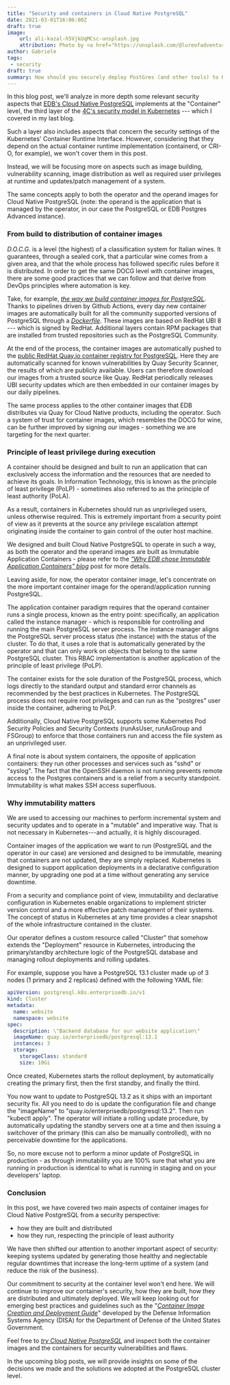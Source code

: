 ```yaml
---
title: "Security and containers in Cloud Native PostgreSQL"
date: 2021-03-01T16:06:00Z
draft: true
image:
    url: ali-kazal-h5VjkUqMCsc-unsplash.jpg
    attribution: Photo by <a href="https://unsplash.com/@lureofadventure?utm_source=unsplash&utm_medium=referral&utm_content=creditCopyText">Ali Kazal</a> on <a href="https://unsplash.com/?utm_source=unsplash&utm_medium=referral&utm_content=creditCopyText">Unsplash</a>
author: Gabriele
tags:
 - security
draft: true
summary: How should you securely deploy PostGres (and other tools) to Kubernetes?
---
```


In this blog post, we'll analyze in more depth some relevant security aspects
that [EDB's Cloud Native PostgreSQL](https://docs.enterprisedb.io/cloud-native-postgresql/)
implements at the "Container" level, the third layer of the
[4C's security model in Kubernetes](https://www.enterprisedb.com/blog/4cs-security-model-kubernetes)
--- which I covered in my last blog.

Such a layer also includes aspects that concern the security settings of the
Kubernetes' Container Runtime Interface. However, considering that they depend
on the actual container runtime implementation (containerd, or CRI-O, for
example), we won't cover them in this post.

Instead, we will be focusing more on aspects such as image building,
vulnerability scanning, image distribution as well as required user privileges
at runtime and updates/patch management of a system.

The same concepts apply to both the operator and the operand images for Cloud
Native PostgreSQL (note: the operand is the application that is managed by the
operator, in our case the PostgreSQL or EDB Postgres Advanced instance).

### From build to distribution of container images

*D.O.C.G.* is a level (the highest) of a classification system for Italian
wines. It guarantees, through a sealed cork, that a particular wine
comes from a given area, and that the whole process has followed
specific rules before it is distributed. In order to get the same DOCG
level with container images, there are some good practices that we can
follow and that derive from DevOps principles where automation is key.

Take, for example,
[*the way we build container images for PostgreSQL*](https://github.com/EnterpriseDB/docker-postgresql).
Thanks to pipelines driven by Github Actions, every day new container images are
automatically built for all the community supported versions of PostgreSQL through a
[*Dockerfile*](https://github.com/EnterpriseDB/docker-postgresql/blob/main/13/Dockerfile).
These images are based on RedHat UBI 8 --- which is signed by RedHat.
Additional layers contain RPM packages that are installed from trusted
repositories such as the PostgreSQL Community.

At the end of the process, the container images are automatically pushed
to the [public RedHat Quay.io container registry for PostgreSQL](https://quay.io/repository/enterprisedb/postgresql).
Here they are automatically scanned for known vulnerabilities by Quay
Security Scanner, the results of which are publicly available. Users can
therefore download our images from a trusted source like Quay. RedHat
periodically releases UBI security updates which are then embedded in
our container images by our daily pipelines.

The same process applies to the other container images that EDB
distributes via Quay for Cloud Native products, including the operator.
Such a system of trust for container images, which resembles the DOCG
for wine, can be further improved by signing our images - something we
are targeting for the next quarter.

### Principle of least privilege during execution

A container should be designed and built to run an application that can
exclusively access the information and the resources that are needed to
achieve its goals. In Information Technology, this is known as the
principle of least privilege (PoLP) - sometimes also referred to as the
principle of least authority (PoLA).

As a result, containers in Kubernetes should run as unprivileged users,
unless otherwise required. This is extremely important from a security
point of view as it prevents at the source any privilege escalation
attempt originating inside the container to gain control of the outer
host machine.

We designed and built Cloud Native PostgreSQL to operate in such a way,
as both the operator and the operand images are built as Immutable
Application Containers - please refer to the [*\"Why EDB chose Immutable
Application Containers\"
blog*](https://www.enterprisedb.com/blog/why-edb-chose-immutable-application-containers)
post for more details.

Leaving aside, for now, the operator container image, let's concentrate
on the more important container image for the operand/application
running PostgreSQL.

The application container paradigm requires that the operand container
runs a single process, known as the entry point: specifically, an
application called the instance manager - which is responsible for
controlling and running the main PostgreSQL server process. The instance
manager aligns the PostgreSQL server process status (the instance) with
the status of the cluster. To do that, it uses a role that is
automatically generated by the operator and that can only work on
objects that belong to the same PostgreSQL cluster. This RBAC
implementation is another application of the principle of least
privilege (PoLP).

The container exists for the sole duration of the PostgreSQL process,
which logs directly to the standard output and standard error channels
as recommended by the best practices in Kubernetes. The PostgreSQL
process does not require root privileges and can run as the "postgres"
user inside the container, adhering to PoLP.

Additionally, Cloud Native PostgreSQL supports some Kubernetes Pod
Security Policies and Security Contexts (runAsUser, runAsGroup and
FSGroup) to enforce that those containers run and access the file system
as an unprivileged user.

A final note is about system containers, the opposite of application
containers: they run other processes and services such as "sshd" or
"syslog". The fact that the OpenSSH daemon is not running prevents
remote access to the Postgres containers and is a relief from a security
standpoint. Immutability is what makes SSH access superfluous.

### Why immutability matters

We are used to accessing our machines to perform incremental system and
security updates and to operate in a "mutable" and imperative way. That
is not necessary in Kubernetes---and actually, it is highly discouraged.

Container images of the application we want to run (PostgreSQL and the
operator in our case) are versioned and designed to be immutable,
meaning that containers are not updated, they are simply replaced.
Kubernetes is designed to support application deployments in a
declarative configuration manner, by upgrading one pod at a time without
generating any service downtime.

From a security and compliance point of view, immutability and
declarative configuration in Kubernetes enable organizations to
implement stricter version control and a more effective patch management
of their systems. The concept of status in Kubernetes at any time
provides a clear snapshot of the whole infrastructure contained in the
cluster.

Our operator defines a custom resource called "Cluster" that somehow
extends the "Deployment" resource in Kubernetes, introducing the
primary/standby architecture logic of the PostgreSQL database and
managing rollout deployments and rolling updates.

For example, suppose you have a PostgreSQL 13.1 cluster made up of 3
nodes (1 primary and 2 replicas) defined with the following YAML file:

```yaml
apiVersion: postgresql.k8s.enterprisedb.io/v1
kind: Cluster
metadata:
  name: website
  namespace: website
spec:
  description: \"Backend database for our website application\"
  imageName: quay.io/enterprisedb/postgresql:13.1
  instances: 3
  storage:
    storageClass: standard
    size: 10Gi
```

Once created, Kubernetes starts the rollout deployment, by automatically
creating the primary first, then the first standby, and finally the
third.

You now want to update to PostgreSQL 13.2 as it ships with an important
security fix. All you need to do is update the configuration file and
change the "imageName" to "quay.io/enterprisedb/postgresql:13.2". Then
run "kubectl apply". The operator will initiate a rolling update
procedure, by automatically updating the standby servers one at a time
and then issuing a switchover of the primary (this can also be manually
controlled), with no perceivable downtime for the applications.

So, no more excuse not to perform a minor update of PostgreSQL in
production - as through immutability you are 100% sure that what you are
running in production is identical to what is running in staging and on
your developers' laptop.

### Conclusion

In this post, we have covered two main aspects of container images for
Cloud Native PostgreSQL from a security perspective:

-   how they are built and distributed
-   how they run, respecting the principle of least authority

We have then shifted our attention to another important aspect of
security: keeping systems updated by generating those healthy and
neglectable regular downtimes that increase the long-term uptime of a
system (and reduce the risk of the business).

Our commitment to security at the container level won't end here. We
will continue to improve our container\'s security, how they are built,
how they are distributed and ultimately deployed. We will keep looking
out for emerging best practices and guidelines such as the "[*Container
Image Creation and Deployment
Guide*](https://dl.dod.cyber.mil/wp-content/uploads/devsecops/pdf/DevSecOps_Enterprise_Container_Image_Creation_and_Deployment_Guide_2.6-Public-Release.pdf)"
developed by the Defense Information Systems Agency (DISA) for the
Department of Defense of the United States Government.

Feel free to [*try Cloud Native
PostgreSQL*](https://docs.enterprisedb.io/cloud-native-postgresql/1.0.0/evaluation/)
and inspect both the container images and the containers for security
vulnerabilities and flaws.

In the upcoming blog posts, we will provide insights on some of the
decisions we made and the solutions we adopted at the PostgreSQL cluster
level.
